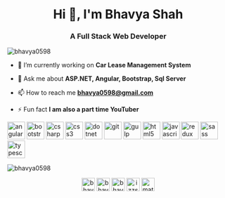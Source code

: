 <h1 align="center">Hi 👋, I'm Bhavya Shah</h1>
<h3 align="center">A Full Stack Web Developer</h3>

<p align="left"> <img src="https://komarev.com/ghpvc/?username=bhavya0598" alt="bhavya0598" /> </p>

- 🔭 I’m currently working on **Car Lease Management System**

- 💬 Ask me about **ASP.NET, Angular, Bootstrap, Sql Server**

- 📫 How to reach me **bhavya0598@gmail.com**

- ⚡ Fun fact **I am also a part time YouTuber**

<p align="left"><img src="https://devicons.github.io/devicon/devicon.git/icons/angularjs/angularjs-original.svg" alt="angularjs" width="40" height="40"/> <img src="https://devicons.github.io/devicon/devicon.git/icons/bootstrap/bootstrap-plain.svg" alt="bootstrap" width="40" height="40"/> <img src="https://devicons.github.io/devicon/devicon.git/icons/csharp/csharp-original.svg" alt="csharp" width="40" height="40"/> <img src="https://devicons.github.io/devicon/devicon.git/icons/css3/css3-original-wordmark.svg" alt="css3" width="40" height="40"/> <img src="https://devicons.github.io/devicon/devicon.git/icons/dot-net/dot-net-original-wordmark.svg" alt="dotnet" width="40" height="40"/> <img src="https://www.vectorlogo.zone/logos/git-scm/git-scm-icon.svg" alt="git" width="40" height="40"/> <img src="https://devicons.github.io/devicon/devicon.git/icons/gulp/gulp-plain.svg" alt="gulp" width="40" height="40"/> <img src="https://devicons.github.io/devicon/devicon.git/icons/html5/html5-original-wordmark.svg" alt="html5" width="40" height="40"/> <img src="https://devicons.github.io/devicon/devicon.git/icons/javascript/javascript-original.svg" alt="javascript" width="40" height="40"/> <img src="https://devicons.github.io/devicon/devicon.git/icons/redux/redux-original.svg" alt="redux" width="40" height="40"/> <img src="https://devicons.github.io/devicon/devicon.git/icons/sass/sass-original.svg" alt="sass" width="40" height="40"/> <img src="https://devicons.github.io/devicon/devicon.git/icons/typescript/typescript-original.svg" alt="typescript" width="40" height="40"/></p>

<p><img align="center" src="https://github-readme-stats.vercel.app/api/top-langs/?username=bhavya0598&layout=compact&hide=html" alt="bhavya0598" /></p>

<p align="center">
<a href="https://twitter.com/bhavya0598" target="blank"><img align="center" src="https://cdn.jsdelivr.net/npm/simple-icons@3.0.1/icons/twitter.svg" alt="bhavya0598" height="30" width="30" /></a>
<a href="https://linkedin.com/in/bhavya0598" target="blank"><img align="center" src="https://cdn.jsdelivr.net/npm/simple-icons@3.0.1/icons/linkedin.svg" alt="bhavya0598" height="30" width="30" /></a>
<a href="https://stackoverflow.com/users/bhavya-shah" target="blank"><img align="center" src="https://cdn.jsdelivr.net/npm/simple-icons@3.0.1/icons/stackoverflow.svg" alt="bhavya-shah" height="30" width="30" /></a>
<a href="https://instagram.com/izzstar.shah" target="blank"><img align="center" src="https://cdn.jsdelivr.net/npm/simple-icons@3.0.1/icons/instagram.svg" alt="izzstar.shah" height="30" width="30" /></a>
<a href="https://www.youtube.com/channel/UCPvyG7om5j57CLoZsH6Pcgw" target="blank"><img align="center" src="https://cdn.jsdelivr.net/npm/simple-icons@3.0.1/icons/youtube.svg" alt="matlab kuch bhi" height="30" width="30" /></a>
</p>
